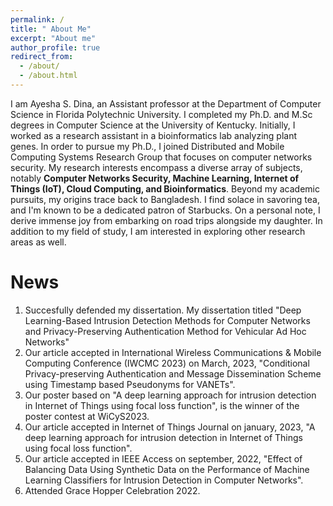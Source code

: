 ```yaml
---
permalink: /
title: " About Me"
excerpt: "About me"
author_profile: true
redirect_from: 
  - /about/
  - /about.html
---
```


I am Ayesha S. Dina, an Assistant professor at the Department of Computer Science in Florida Polytechnic University.
I completed my Ph.D. and M.Sc degrees in Computer Science at the University of Kentucky. Initially, I worked as a research assistant in a bioinformatics lab analyzing plant genes. In order to pursue my Ph.D., I joined Distributed and Mobile Computing Systems Research Group that focuses on computer networks security. My research interests encompass a diverse array of subjects, notably **Computer Networks Security, Machine Learning, Internet of Things (IoT), Cloud Computing, and Bioinformatics**.
Beyond my academic pursuits, my origins trace back to Bangladesh. I find solace in savoring tea, and I'm known to be a dedicated patron of Starbucks. On a personal note, I derive immense joy from embarking on road trips alongside my daughter. In addition to my field of study, I am interested in exploring other research areas as well.

News
======
1. Succesfully defended my dissertation. My dissertation titled "Deep Learning-Based Intrusion Detection Methods for Computer Networks and Privacy-Preserving Authentication Method for Vehicular Ad Hoc Networks"
2. Our article accepted in International Wireless Communications & Mobile Computing Conference (IWCMC 2023) on March, 2023, "Conditional Privacy-preserving Authentication and Message Dissemination Scheme using Timestamp based Pseudonyms for VANETs".
3. Our poster based on "A deep learning approach for intrusion detection in Internet of Things using focal loss function", is the winner of the poster contest at WiCyS2023.
4. Our article accepted in Internet of Things Journal on january, 2023, "A deep learning approach for intrusion detection in Internet of Things using focal loss function".
5. Our article accepted in IEEE Access on september, 2022, "Effect of Balancing Data Using Synthetic Data on the Performance of Machine Learning Classifiers for Intrusion Detection in Computer Networks". 
6. Attended Grace Hopper Celebration 2022.


